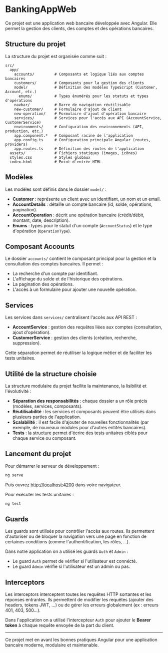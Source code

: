 # BankingAppWeb

Ce projet est une application web bancaire développée avec Angular. Elle permet la gestion des clients, des comptes et des opérations bancaires.

## Structure du projet

La structure du projet est organisée comme suit :

```
src/
  app/
    accounts/         # Composants et logique liés aux comptes bancaires
    customers/        # Composants pour la gestion des clients
    model/            # Définition des modèles TypeScript (Customer, Account, etc.)
      enums/          # Types énumérés pour les statuts et types d'opérations
    navbar/           # Barre de navigation réutilisable
    new-customer/     # Formulaire d'ajout de client
    new-operation/    # Formulaire d'ajout d'opération bancaire
    services/         # Services pour l'accès aux API (AccountService, CustomerService)
    environments/     # Configuration des environnements (API, production, etc.)
    app.component.*   # Composant racine de l'application
    app.config.ts     # Configuration principale Angular (routes, providers)
    app.routes.ts     # Définition des routes de l'application
  assets/             # Fichiers statiques (images, icônes)
  styles.css          # Styles globaux
  index.html          # Point d'entrée HTML
```

## Modèles

Les modèles sont définis dans le dossier `model/` :

- **Customer** : représente un client avec un identifiant, un nom et un email.
- **AccountDetails** : détaille un compte bancaire (id, solde, opérations, pagination).
- **AccountOperation** : décrit une opération bancaire (crédit/débit, montant, date, description).
- **Enums** : types pour le statut d'un compte (`AccountStatus`) et le type d'opération (`OperationType`).

## Composant Accounts

Le dossier `accounts/` contient le composant principal pour la gestion et la consultation des comptes bancaires. Il permet :

- La recherche d'un compte par identifiant.
- L'affichage du solde et de l'historique des opérations.
- La pagination des opérations.
- L'accès à un formulaire pour ajouter une nouvelle opération.

## Services

Les services dans `services/` centralisent l'accès aux API REST :

- **AccountService** : gestion des requêtes liées aux comptes (consultation, ajout d'opération).
- **CustomerService** : gestion des clients (création, recherche, suppression).

Cette séparation permet de réutiliser la logique métier et de faciliter les tests unitaires.

## Utilité de la structure choisie

La structure modulaire du projet facilite la maintenance, la lisibilité et l'évolutivité :

- **Séparation des responsabilités** : chaque dossier a un rôle précis (modèles, services, composants).
- **Réutilisabilité** : les services et composants peuvent être utilisés dans plusieurs parties de l'application.
- **Scalabilité** : il est facile d'ajouter de nouvelles fonctionnalités (par exemple, de nouveaux modules pour d'autres entités bancaires).
- **Tests** : la structure permet d'écrire des tests unitaires ciblés pour chaque service ou composant.

## Lancement du projet

Pour démarrer le serveur de développement :

```bash
ng serve
```

Puis ouvrez [http://localhost:4200](http://localhost:4200) dans votre navigateur.

Pour exécuter les tests unitaires :

```bash
ng test
```

## Guards

Les guards sont utilisés pour contrôler l'accès aux routes. Ils permettent d'autoriser ou de bloquer la navigation vers une page en fonction de certaines conditions (comme l'authentification, les rôles, ...).

Dans notre application on a utilisé les guards `Auth` et `Admin` :

- Le guard `Auth` permet de vérifier si l'utilisateur est connécté.
- Le guard `Admin` vérifie si l'utilisateur est un admin ou pas.

## Interceptors

Les interceptors interceptent toutes les requêtes HTTP sortantes et les réponses entrantes. Ils permettent de modifier les requêtes (ajouter des headers, tokens JWT, ...) ou de gérer les erreurs globalement (ex : erreurs 401, 403, 500...).

Dans l'application on a utilisé l'intercepteur `Auth` pour ajouter le **Bearer token** à chaque requête envoyée de la part du client.

---

Ce projet met en avant les bonnes pratiques Angular pour une application bancaire moderne, modulaire et maintenable.
